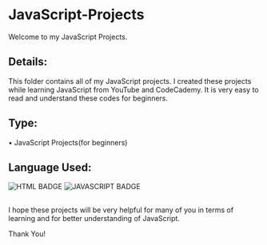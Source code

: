 # JavaScript-Projects
Welcome to my JavaScript Projects.

## Details:
This folder contains all of my JavaScript projects. I created these projects while learning JavaScript from YouTube and CodeCademy. It is very easy to read and understand these codes for beginners.

## Type:
• JavaScript Projects(for beginners)

## Language Used:
![HTML BADGE](https://img.shields.io/badge/HTML5-E34F26?style=for-the-badge&logo=html5&logoColor=white)
![JAVASCRIPT BADGE](https://img.shields.io/badge/JavaScript-F7DF1E?style=for-the-badge&logo=javascript&logoColor=black)

##
I hope these projects will be very helpful for many of you in terms of learning and for better understanding of JavaScript.

Thank You!
